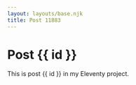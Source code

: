 ```yaml
---
layout: layouts/base.njk
title: Post 11883
---
```


# Post {{ id }}

This is post {{ id }} in my Eleventy project.
